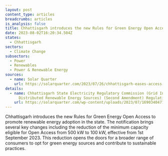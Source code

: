 ```yaml
---
layout: post
content_type: articles
breadcrumbs: articles
is_analysis: false
title: Chhattisgarh introduces the new Rules for Green Energy Open Access
date: 2023-08-02T16:20:34.504Z
states:
  - Chhattisgarh
sectors:
  - Climate Change
subsectors:
  - Power
  - Renewables
  - Power & Renewable Energy
sources:
  - name: Solar Quarter
    url: https://solarquarter.com/2023/07/26/chhattisgarh-eases-access-to-green-energy-for-industrial-consumers-with-new-open-access-rules/
details:
  - name: Chhattisgarh State Electricity Regulatory Commission (Grid Interactive
      Distributed Renewable Energy Sources) (Second Amendment) Regulations, 2023
    url: https://solarquarter.com/wp-content/uploads/2023/07/1690340477428.pdf
---
```

Chhattisgarh introduces the new Rules for Green Energy Open Access to promote renewable energy adoption in the state. The notification brings several key changes including the reduction of the minimum capacity eligible for Open Access from 500 kW to 100 kW, effective from 1st September 2023. This reduction opens the doors for a broader range of consumers to opt for green energy sources and contribute to sustainable practices.